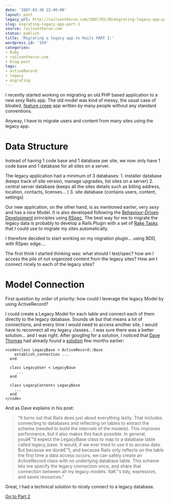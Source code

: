 ```yaml
---
date: '2007-03-30 22:40:00'
layout: post
legacy_url: http://railsontherun.com/2007/03/30/migrating-legacy-app-part-1/
slug: migrating-legacy-app-part-1
source: railsontherun.com
status: publish
title: 'Migrating a legacy app to Rails PART I:'
wordpress_id: '159'
categories:
- Ruby
- railsontherun.com
- blog-post
tags:
- activeRecord
- legacy
- migrating
---
```


I recently started working on migrating an old PHP based application to a new _sexy_ Rails app. The old model was kind of messy, the usual case of bloated, [feature creep](http://en.wikipedia.org/wiki/Feature_creep) app written by many people without any standard conventions. 





Anyway, I have to migrate users and content from many sites using the legacy app.





# Data Structure





Instead of having 1 code base and 1 database per site, we now only have 1 code base and 1 database for all sites on a server. 





The legacy application had a minimum of 3 databases:
    1. installer database (keeps track of site version, manage upgrades, list sites on a server)
    2. central server database (keeps all the sites details such as billing address, location, contacts, licenses… )
    3. site database (contains users, content, settings)





Our new application, on the other hand, is as mentioned earlier, very _sexy_ and has a nice Model. It is also developed following the [Behaviour-Driven Development](http://behaviour-driven.org/) principles using [RSpec](http://rspec.rubyforge.org/). The best way for me to migrate the legacy data is probably to develop a Rails Plugin with a set of [Rake Tasks](http://www.martinfowler.com/articles/rake.html#RakeTasks) that I could use to migrate my sites automatically.





I therefore decided to start working on my migration plugin… using BDD, with RSpec edge….





The first think I started thinking was: what should I test/spec? how am I access the pile of not organized content from the legacy sites? How am I connect nicely to each of the legacy sites?





# Model Connection





First question by order of priority: how could I leverage the legacy Model by using ActiveRecord? 





I could create a Legacy Model for each table and connect each of them directly to the legacy database. Sounds ok but that means a lot of connections, and every time I would need to access another site, I would have to reconnect all my legacy classes… I was sure there was a better solution… and I was right. After googling for a solution, I noticed that [Dave Thomas](http://pragdave.pragprog.com) had already found a [solution](http://pragdave.pragprog.com/pragdave/2006/01/sharing_externa.html) few months earlier: 




    
    <code>class LegacyBase < ActiveRecord::Base
        establish_connection ...
      end
    
      class LegacyUser < LegacyBase
         ...
      end
    
      class LegacyContent< LegacyBase
        ...
      end
    </code>





And as Dave explains in his post: 





> 
    
> 
> “It turns out that Rails does just about everything lazily. That includes connecting to databases and reflecting on tables to extract the schema (needed to build the internals of the models). This improves performance, but it also makes this hack possible. In general, youâ€™d expect the LegacyBase class to map to a database table called legacy_base. It would, if we ever tried to use it to access data. But because we donâ€™t, and because Rails only reflects on the table the first time a data access occurs, we can safely create an ActiveRecord class with no underlying database table. This scheme lets me specify the legacy connection once, and share that connection between all my legacy models. Itâ€™s tidy, expressive, and saves resources.”    
> 
> 






Great, I had a technical solution to nicely connect to a legacy database.





[Go to Part 2](http://www.railsontherun.com/2007/4/2/migrating-legacy-app-part-2)
